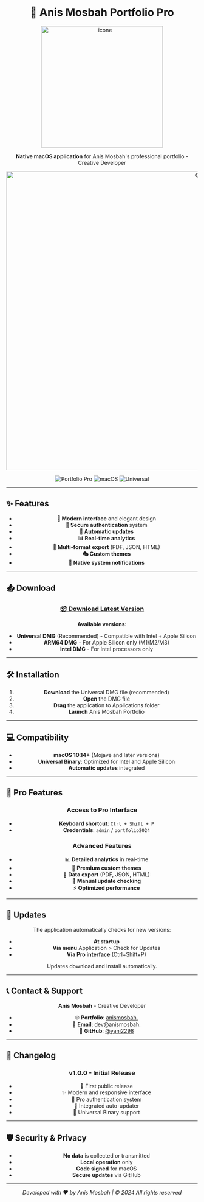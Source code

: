 <div align="center">

# 🚀 Anis Mosbah Portfolio Pro
<img width="320" height="320" alt="icone" src="https://github.com/user-attachments/assets/5af08987-f76b-4cd7-ae6d-0e1c892bee7d" />

**Native macOS application** for Anis Mosbah's professional portfolio - Creative Developer

<img width="1213" height="786" alt="CleanShot 2025-07-30 at 20 48 57" src="https://github.com/user-attachments/assets/6f01c36c-a084-4229-b0bb-1e51172b8abc" />

![Portfolio Pro](https://img.shields.io/badge/Version-1.0.0-blue.svg)
![macOS](https://img.shields.io/badge/macOS-10.14+-green.svg)
![Universal](https://img.shields.io/badge/Universal-Intel%20%2B%20Apple%20Silicon-orange.svg)

</div>

---

## ✨ Features

<div align="center">

- **🎨 Modern interface** and elegant design
- **🔐 Secure authentication** system
- **🔄 Automatic updates**
- **📊 Real-time analytics**
- **📁 Multi-format export** (PDF, JSON, HTML)
- **🎭 Custom themes**
- **🔔 Native system notifications**

</div>

---

## 📥 Download

<div align="center">

### [📦 Download Latest Version](https://github.com/yani2298/Anis-Mosbah-Portfolio/releases/latest)

**Available versions:**
- **Universal DMG** (Recommended) - Compatible with Intel + Apple Silicon
- **ARM64 DMG** - For Apple Silicon only (M1/M2/M3)
- **Intel DMG** - For Intel processors only

</div>

---

## 🛠 Installation

<div align="center">

1. **Download** the Universal DMG file (recommended)
2. **Open** the DMG file
3. **Drag** the application to Applications folder
4. **Launch** Anis Mosbah Portfolio

</div>

---

## 💻 Compatibility

<div align="center">

- **macOS 10.14+** (Mojave and later versions)
- **Universal Binary**: Optimized for Intel and Apple Silicon
- **Automatic updates** integrated

</div>

---

## 🔐 Pro Features

<div align="center">

### Access to Pro Interface
- **Keyboard shortcut**: `Ctrl + Shift + P`
- **Credentials**: `admin` / `portfolio2024`

### Advanced Features
- 📊 **Detailed analytics** in real-time
- 🎨 **Premium custom themes**
- 📁 **Data export** (PDF, JSON, HTML)
- 🔄 **Manual update checking**
- ⚡ **Optimized performance**

</div>

---

## 🔄 Updates

<div align="center">

The application automatically checks for new versions:
- **At startup**
- **Via menu** Application > Check for Updates
- **Via Pro interface** (Ctrl+Shift+P)

Updates download and install automatically.

</div>

---

## 📞 Contact & Support

<div align="center">

**Anis Mosbah** - Creative Developer

- 🌐 **Portfolio**: [anismosbah.](https://anismosbah.)
- 📧 **Email**: dev@anismosbah.
- 🐙 **GitHub**: [@yani2298](https://github.com/yani2298)

</div>

---

## 📝 Changelog

<div align="center">

### v1.0.0 - Initial Release
- 🎉 First public release
- ✨ Modern and responsive interface
- 🔐 Pro authentication system
- 🔄 Integrated auto-updater
- 📱 Universal Binary support

</div>

---

## 🛡️ Security & Privacy

<div align="center">

- **No data** is collected or transmitted
- **Local operation** only
- **Code signed** for macOS
- **Secure updates** via GitHub

</div>

---

<div align="center">

*Developed with ❤️ by Anis Mosbah | © 2024 All rights reserved*

</div> 
